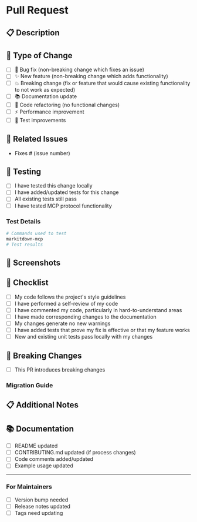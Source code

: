 # Pull Request

## 📋 Description
<!-- Provide a clear and concise description of what this PR does -->

## 🔧 Type of Change
<!-- Mark the relevant option with an "x" -->
- [ ] 🐛 Bug fix (non-breaking change which fixes an issue)
- [ ] ✨ New feature (non-breaking change which adds functionality)
- [ ] 💥 Breaking change (fix or feature that would cause existing functionality to not work as expected)
- [ ] 📚 Documentation update
- [ ] 🧹 Code refactoring (no functional changes)
- [ ] ⚡ Performance improvement
- [ ] 🧪 Test improvements

## 🎯 Related Issues
<!-- Link any related issues using "Fixes #123" or "Closes #123" -->
- Fixes # (issue number)

## 🧪 Testing
<!-- Describe how you tested your changes -->
- [ ] I have tested this change locally
- [ ] I have added/updated tests for this change
- [ ] All existing tests still pass
- [ ] I have tested MCP protocol functionality

### Test Details
<!-- Provide specific testing steps if applicable -->
```bash
# Commands used to test
markitdown-mcp
# Test results
```

## 📸 Screenshots
<!-- If applicable, add screenshots to help explain your changes -->

## 📝 Checklist
<!-- Mark completed items with an "x" -->
- [ ] My code follows the project's style guidelines
- [ ] I have performed a self-review of my code
- [ ] I have commented my code, particularly in hard-to-understand areas
- [ ] I have made corresponding changes to the documentation
- [ ] My changes generate no new warnings
- [ ] I have added tests that prove my fix is effective or that my feature works
- [ ] New and existing unit tests pass locally with my changes

## 🔄 Breaking Changes
<!-- If this is a breaking change, describe what breaks and how to migrate -->
- [ ] This PR introduces breaking changes

### Migration Guide
<!-- If there are breaking changes, provide migration steps -->

## 📋 Additional Notes
<!-- Any additional information, context, or considerations -->

## 📚 Documentation
<!-- If documentation changes are needed -->
- [ ] README updated
- [ ] CONTRIBUTING.md updated (if process changes)
- [ ] Code comments added/updated
- [ ] Example usage updated

---

### For Maintainers
- [ ] Version bump needed
- [ ] Release notes updated
- [ ] Tags need updating